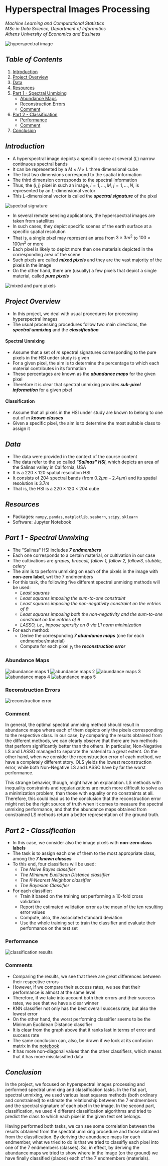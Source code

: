 # Hyperspectral Images Processing

*Machine Learning and Computational Statistics*  
*MSc in Data Science, Department of Informatics*  
*Athens University of Economics and Business*

![hyperspectral image](./images/hyperspectral_image.jpeg)

## *Table of Contents*
1. [Introduction](#introduction)
2. [Project Overview](#project-overview)
3. [Data](#data)
4. [Resources](#resources)
5. [Part 1 - Spectral Unmixing](#part-1---spectral-unmixing)
    - [Abundance Maps](#abundance-maps)
    - [Reconstruction Errors](#reconstruction-errors)
    - [Comment](#comment)
6. [Part 2 - Classification](#part-2---classification)
    - [Performance](#performance)
    - [Comment](#comment)
7. [Conclusion](#conclusion)

## *Introduction*

- A hyperspectral image depicts a specific scene at several $(L)$ narrow continuous spectral bands
- It can be represented by a $M \times N \times L$ three dimensional cube
- The first two dimensions correspond to the spatial information
- The third dimension corresponds to the spectral information
- Thus, the $(i,j)$ pixel in such an image, $i=1,...,M$, $j=1,...,N$, is represented by an $L$-dimensional vector
- This $L$-dimensional vector is called the ***spectral signature*** of the pixel

![spectral signature](./images/spectral_signature.png)

- In several remote sensing applications, the hyperspectral images are taken from satellites
- In such cases, they depict specific scenes of the earth surface at a specific spatial resolution
- That is, a single pixel may represent an area from $3 \times 3m^{2}$ to $100 \times 100m^{2}$ or more
- Each pixel is likely to depict more than one materials depicted in the corresponding area of the scene
- Such pixels are called ***mixed pixels*** and they are the vast majority of the pixels in the image
- On the other hand, there are (usually) a few pixels that depict a single material, called ***pure pixels***

![mixed and pure pixels](./images/mixed_pure_pixels.png)

## *Project Overview*

- In this project, we deal with usual procedures for processing hyperspectral images
- The usual processing procedures follow two main directions, the ***spectral unmixing*** and the ***classification***

#### Spectral Unmixing

- Assume that a set of $m$ spectral signatures corresponding to the pure pixels in the HSI under study is given
- For a given pixel, the aim is to determine the percentage to which each material contributes in its formation
- These percentages are known as the ***abundance maps*** for the given pixel
- Therefore it is clear that spectral unmixing provides ***sub-pixel information*** for a given pixel

#### Classification

- Assume that all pixels in the HSI under study are known to belong to one out of $m$ ***known classes***
- Given a specific pixel, the aim is to determine the most suitable class to assign it

## *Data*

- The data were provided in the context of the course content
- The data refer to the so called ***"Salinas" HSI***, which depicts an area of the Salinas valley in California, USA
- It is a $220 \times 120$ spatial resolution HSI
- It consists of $204$ spectral bands (from $0.2μm$ – $2.4μm$) and its spatial resolution is $3.7m$
- That is, the HSI is a $220 \times 120 \times 204$ cube

## *Resources*
- Packages: `numpy`, `pandas`, `matplotlib`, `seaborn`, `scipy`, `sklearn`
- Software: Jupyter Notebook

## *Part 1 - Spectral Unmixing*

- The "Salinas" HSI includes ***7 endmembers***
- Each one corresponds to a certain material, or cultivation in our case
- The cultivations are *grapes, broccoli, fallow 1, fallow 2, fallow3, stubble, celery*
- The aim is to perform unmixing on each of the pixels in the image with **non-zero label**, wrt the 7 endmembers
- For this task, the following five different spectral unmixing methods will be used:
  - *Least squares*
  - *Least squares imposing the sum-to-one constraint*
  - *Least squares imposing the non-negativity constraint on the entries of θ*
  - *Least squares imposing both the non-negativity and the sum-to-one constraint on the entries of θ*
  - *LASSO, i.e., impose sparsity on θ via L1 norm minimization*
- For each method:
  - Derive the corresponding ***7 abundance maps*** (one for each endmember/material)
  - Compute for each pixel $y_{i}$ the ***reconstruction error***

### Abundance Maps

![abundance maps 1](./images/abundance_maps_ls.svg)
![abundance maps 2](./images/abundance_maps_ls_sum_to_one.svg)
![abundance maps 3](./images/abundance_maps_ls_non_negativity.svg)
![abundance maps 4](./images/abundance_maps_ls_non_negativity_and_sum_to_one.svg)
![abundance maps 5](./images/abundance_maps_lasso.svg)

### Reconstruction Errors

![reconstruction error](./images/reconstruction_errors_per_method.svg)

### Comment

In general, the optimal spectral unmixing method should result in abundance maps where each of them depicts only the pixels corresponding to the respective class. In our case, by comparing the results obtained from the different methods, we can clearly observe that there are two methods that perform significantly better than the others. In particular, Non-Negative LS and LASSO managed to separate the material to a great extent. On the other hand, when we consider the reconstruction error of each method, we have a completely different story. OLS yields the lowest reconstruction error, while both Non-Negative LS and LASSO have by far the worst performance.

This strange behavior, though, might have an explanation. LS methods with inequality constraints and regularizations are much more difficult to solve as a minimization problem, than those with equality or no constraints at all. Therefore, this could lead us to the conclusion that the reconstruction error might not be the right source of truth when it comes to measure the spectral unmixing performance, and that the abundance maps obtained from constrained LS methods return a better representation of the ground truth.

## *Part 2 - Classification*

- In this case, we consider also the image pixels with **non-zero class labels**
- The task is to assign each one of them to the most appropriate class, among the ***7 known classes***
- To this end, four classifiers will be used:
  - *The Naive Bayes classifier*
  - *The Minimum Euclidean Distance classifier*
  - *The K-Nearest Neighbor classifier*
  - *The Bayesian Classifier*
- For each classifier:
  - Train it based on the training set performing a 10-fold cross validation
  - Report the estimated validation error as the mean of the ten resulting error values
  - Compute, also, the associated standard deviation
  - Use the whole training set to train the classifier and evaluate their performance on the test set

### Performance

![classification results](./images/classification_results.svg)

### Comments

- Comparing the results, we see that there are great differences between their respective errors
- However, if we compare their success rates, we see that their performance is almost at the same level
- Therefore, if we take into account both their errors and their success rates, we see that we have a clear winner
- KNN classifier not only has the best overall success rate, but also the lowest error
- On the other hand, the worst performing classifier seems to be the Minimum Euclidean Distance classifier
- It is clear from the graph above that it ranks last in terms of error and success rate
- The same conclusion can, also, be drawn if we look at its confusion matrix in the [notebook](https://github.com/sapaladas/msc_data_science/blob/main/q2-machine_learning_and_computational_statistics/hyperspectral_images_processing/main.ipynb)
- It has more non-diagonal values than the other classifiers, which means that it has more misclassified data

## *Conclusion*

In the project, we focused on hyperspectral images processing and performed spectral unmixing and classification tasks. In the fist part, spectral unmixing, we used various least squares methods (both ordinary and constrained) to estimate the relationship between the 7 endmembers and the spectral signature of each pixel in the image. In the second part, classification, we used 4 different classification algorithms and tried to predict the class to which each pixel in the given test set belongs.

Having performed both tasks, we can see some correlation between the results obtained from the spectral unmixing procedure and those obtained from the classification. By deriving the abundance maps for each endmember, what we tried to do is that we tried to classifiy each pixel into one of the 7 endmembers (classes). So, in effect, by deriving the abundance maps we tried to show where in the image (on the ground) we have finally classified (placed) each of the 7 endmembers (materials).
